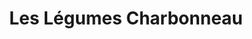 ---
title: "Les Légumes Charbonneau"
url: /sainte-angele-de-monnoir/les-legumes-charbonneau/
shop: Hofladen
---